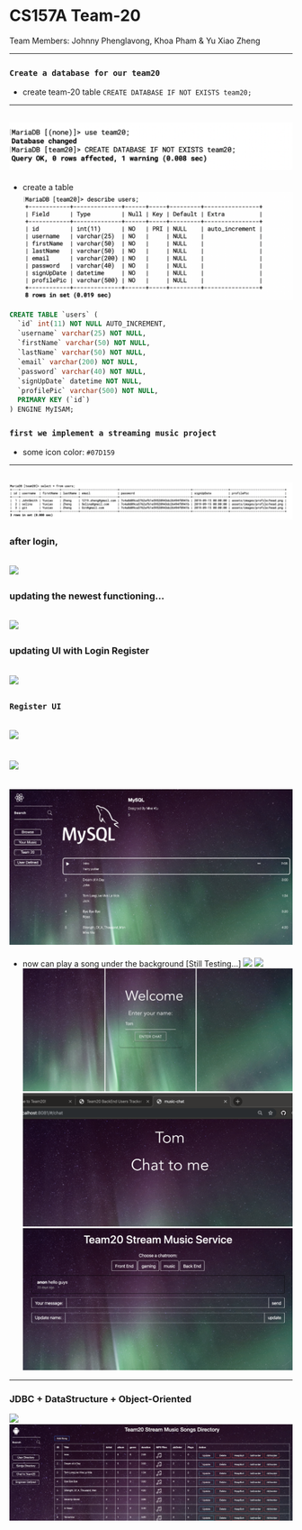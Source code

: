 # CS157A Team-20

Team Members:
Johnny Phenglavong,
Khoa Pham
& Yu Xiao Zheng

---

### `Create a database for our team20`
- create team-20 table
`CREATE DATABASE IF NOT EXISTS team20;`
---
![](img/2019-09-25-19-53-53.png)
---
- create a table
![](img/2019-09-25-19-54-54.png)
```sql
CREATE TABLE `users` (
  `id` int(11) NOT NULL AUTO_INCREMENT,
  `username` varchar(25) NOT NULL,
  `firstName` varchar(50) NOT NULL,
  `lastName` varchar(50) NOT NULL,
  `email` varchar(200) NOT NULL,
  `password` varchar(40) NOT NULL,
  `signUpDate` datetime NOT NULL,
  `profilePic` varchar(500) NOT NULL,
  PRIMARY KEY (`id`)
) ENGINE MyISAM;
```


### `first we implement a streaming music project `
- some icon color:
`#07D159`
---

![](img/2019-09-15-14-15-42.png)
---


### after login,
![](img/2019-10-15-10-47-36.png)
---

### updating the newest functioning...
![](img/2019-10-15-11-43-46.png)
---

### updating UI with Login Register
![](img/2019-11-12-10-52-32.png)
---
### `Register UI`
![](img/2019-11-12-10-52-48.png)
---
![](img/2019-11-21-11-05-22.png)
---
![](img/2019-11-21-11-17-49.png)
---


- now can play a song under the background [Still Testing...]
![](img/2019-11-24-21-03-34.png)
![](img/2019-12-02-16-11-17.png)
![](img/2019-12-02-16-52-47.png)
![](img/2019-12-02-16-53-00.png)
![](img/2019-12-02-16-53-43.png)
---
### JDBC + DataStructure + Object-Oriented
![](img/2019-12-02-16-54-20.png)
![](img/2019-12-02-16-55-16.png)
